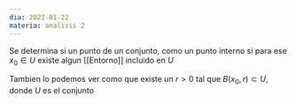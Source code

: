 ```yaml
---
dia: 2023-01-22
materia: analisis 2
---
```

Se determina si un punto de un conjunto, como un punto interno si para ese $x_0 \in U$ existe algun [[Entorno]] incluido en $U$

Tambien lo podemos ver como que existe un $r > 0$ tal que $B(x_0, r) \subset U$, donde $U$ es el conjunto


